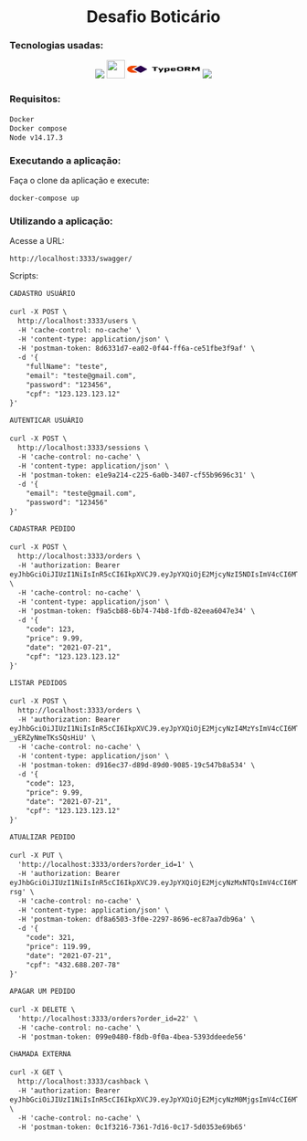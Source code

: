 
<p align="center">
  <h1 align="center">Desafio Boticário</h1>  
</p>

### Tecnologias usadas:
<p align="center">
  <img src="https://img.shields.io/badge/Node.js-43853D?style=for-the-badge&logo=node.js&logoColor=white">
   <img height="32" width="32" src="https://wiki.postgresql.org/images/3/30/PostgreSQL_logo.3colors.120x120.png">
   <img height="32" width="128" src="https://raw.githubusercontent.com/typeorm/typeorm/master/resources/logo_big.png">
   <img src="https://img.icons8.com/color/48/000000/typescript.png"/>
</p>

### Requisitos:
```
Docker
Docker compose
Node v14.17.3
```

### Executando a aplicação:
Faça o clone da aplicação e execute:
```
docker-compose up
```

### Utilizando a aplicação:
Acesse a URL:
```
http://localhost:3333/swagger/
```
Scripts:

```
CADASTRO USUÁRIO

curl -X POST \
  http://localhost:3333/users \
  -H 'cache-control: no-cache' \
  -H 'content-type: application/json' \
  -H 'postman-token: 8d6331d7-ea02-0f44-ff6a-ce51fbe3f9af' \
  -d '{
	"fullName": "teste",
	"email": "teste@gmail.com",
	"password": "123456",
	"cpf": "123.123.123.12"
}'
```

```
AUTENTICAR USUÁRIO

curl -X POST \
  http://localhost:3333/sessions \
  -H 'cache-control: no-cache' \
  -H 'content-type: application/json' \
  -H 'postman-token: e1e9a214-c225-6a0b-3407-cf55b9696c31' \
  -d '{
	"email": "teste@gmail.com",
	"password": "123456"
}'
```

```
CADASTRAR PEDIDO

curl -X POST \
  http://localhost:3333/orders \
  -H 'authorization: Bearer eyJhbGciOiJIUzI1NiIsInR5cCI6IkpXVCJ9.eyJpYXQiOjE2MjcyNzI5NDIsImV4cCI6MTYyNzM1OTM0Miwic3ViIjoiMyJ9.GHVvPD7wOHU9oIDzPFryjUPtFP_ToXZzyAPb8h04gFw' \
  -H 'cache-control: no-cache' \
  -H 'content-type: application/json' \
  -H 'postman-token: f9a5cb88-6b74-74b8-1fdb-82eea6047e34' \
  -d '{ 
	"code": 123, 
	"price": 9.99, 
	"date": "2021-07-21",
	"cpf": "123.123.123.12" 
}'
```

```
LISTAR PEDIDOS

curl -X POST \
  http://localhost:3333/orders \
  -H 'authorization: Bearer eyJhbGciOiJIUzI1NiIsInR5cCI6IkpXVCJ9.eyJpYXQiOjE2MjcyNzI4MzYsImV4cCI6MTYyNzM1OTIzNiwic3ViIjoiMyJ9.W6QedRLgI14sn21oBorcCDNz-_yERZyNmeTKsSQsHiU' \
  -H 'cache-control: no-cache' \
  -H 'content-type: application/json' \
  -H 'postman-token: d916ec37-d89d-89d0-9085-19c547b8a534' \
  -d '{ 
	"code": 123, 
	"price": 9.99, 
	"date": "2021-07-21",
	"cpf": "123.123.123.12" 
}'
```

```
ATUALIZAR PEDIDO

curl -X PUT \
  'http://localhost:3333/orders?order_id=1' \
  -H 'authorization: Bearer eyJhbGciOiJIUzI1NiIsInR5cCI6IkpXVCJ9.eyJpYXQiOjE2MjcyNzMxNTQsImV4cCI6MTYyNzM1OTU1NCwic3ViIjoiMyJ9.tuSH3Ms9I8rRPyiyMHpGcGPCbsU4q2rNG6Qqa0c-rsg' \
  -H 'cache-control: no-cache' \
  -H 'content-type: application/json' \
  -H 'postman-token: df8a6503-3f0e-2297-8696-ec87aa7db96a' \
  -d '{ 
	"code": 321,
	"price": 119.99, 
	"date": "2021-07-21",
	"cpf": "432.688.207-78" 
}'
```

```
APAGAR UM PEDIDO

curl -X DELETE \
  'http://localhost:3333/orders?order_id=22' \
  -H 'cache-control: no-cache' \
  -H 'postman-token: 099e0480-f8db-0f0a-4bea-5393ddeede56'
```

```
CHAMADA EXTERNA

curl -X GET \
  http://localhost:3333/cashback \
  -H 'authorization: Bearer eyJhbGciOiJIUzI1NiIsInR5cCI6IkpXVCJ9.eyJpYXQiOjE2MjcyNzM0MjgsImV4cCI6MTYyNzM1OTgyOCwic3ViIjoiMyJ9.8zfp4GlVHtcUBOcemFDLiysVNhtfWOsUgXdrJi1bzyo' \
  -H 'cache-control: no-cache' \
  -H 'postman-token: 0c1f3216-7361-7d16-0c17-5d0353e69b65'
```

